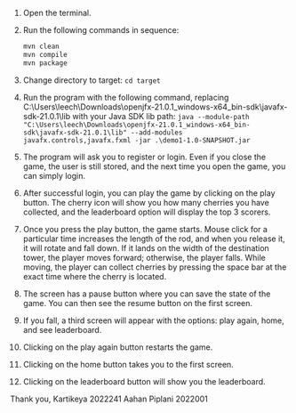 1. Open the terminal.

2. Run the following commands in sequence:

   ```sh
   mvn clean
   mvn compile
   mvn package
3. Change directory to target:
   ```cd target```
4. Run the program with the following command, replacing C:\Users\leech\Downloads\openjfx-21.0.1_windows-x64_bin-sdk\javafx-sdk-21.0.1\lib with your Java SDK lib path:
    ```java --module-path "C:\Users\leech\Downloads\openjfx-21.0.1_windows-x64_bin-sdk\javafx-sdk-21.0.1\lib" --add-modules javafx.controls,javafx.fxml -jar .\demo1-1.0-SNAPSHOT.jar```
5. The program will ask you to register or login. Even if you close the game, the user is still stored, and the next time you open the game, you can simply login.

6. After successful login, you can play the game by clicking on the play button. The cherry icon will show you how many cherries you have collected, and the leaderboard option will display the top 3 scorers.

7. Once you press the play button, the game starts. Mouse click for a particular time increases the length of the rod, and when you release it, it will rotate and fall down. If it lands on the width of the destination tower, the player moves forward; otherwise, the player falls. While moving, the player can collect cherries by pressing the space bar at the exact time where the cherry is located.

8. The screen has a pause button where you can save the state of the game. You can then see the resume button on the first screen.

9. If you fall, a third screen will appear with the options: play again, home, and see leaderboard.

10. Clicking on the play again button restarts the game.
11. Clicking on the home button takes you to the first screen.
12. Clicking on the leaderboard button will show you the leaderboard.

Thank you,
Kartikeya 2022241
Aahan Piplani 2022001
